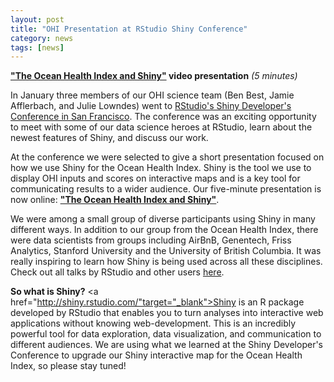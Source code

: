 ```yaml
---
layout: post
title: "OHI Presentation at RStudio Shiny Conference"
category: news
tags: [news]
---
```


**<a href="https://www.rstudio.com/resources/videos/ocean-health-index-analysis-with-shiny/" target="blank">"The Ocean Health Index and Shiny"</a> video presentation** *(5 minutes)*  

In January three members of our OHI science team (Ben Best, Jamie Afflerbach, and Julie Lowndes) went to <a href="https://www.rstudio.com/resources/webinars/shiny-developer-conference/" target="blank">RStudio's Shiny Developer's Conference in San Francisco</a>. The conference was an exciting opportunity to meet with some of our data science heroes at RStudio, learn about the newest features of Shiny, and discuss our work.

At the conference we were selected to give a short presentation focused on how we use Shiny for the Ocean Health Index. Shiny is the tool we use to display OHI inputs and scores on interactive maps and is a key tool for communicating results to a wider audience. Our five-minute presentation is now online: **<a href="https://www.rstudio.com/resources/videos/ocean-health-index-analysis-with-shiny/" target="blank">"The Ocean Health Index and Shiny"</a>**. 

We were among a small group of diverse participants using Shiny in many different ways. In addition to our group from the Ocean Health Index, there were data scientists from groups including AirBnB, Genentech, Friss Analytics, Stanford University and the University of British Columbia. It was really inspiring to learn how Shiny is being used across all these disciplines. Check out all talks by RStudio and other users <a href="https://www.rstudio.com/resources/webinars/shiny-developer-conference/" target="blank">here</a>.

**So what is Shiny?** <a href="http://shiny.rstudio.com/"target="_blank">Shiny is an R package developed by RStudio</a> that enables you to turn analyses into interactive web applications without knowing web-development. This is an incredibly powerful tool for data exploration, data visualization, and communication to different audiences. We are using what we learned at the Shiny Developer's Conference to upgrade our Shiny interactive map for the Ocean Health Index, so please stay tuned!


